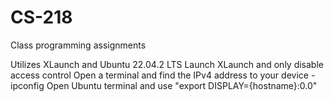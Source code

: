 # CS-218
 Class programming assignments

 Utilizes XLaunch and Ubuntu 22.04.2 LTS
 Launch XLaunch and only disable access control
 Open a terminal and find the IPv4 address to your device
    - ipconfig
 Open Ubuntu terminal and use "export DISPLAY={hostname}:0.0"